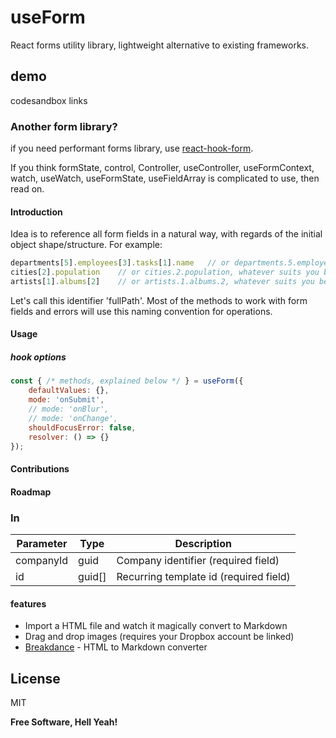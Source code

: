 # useForm
React forms utility library, lightweight alternative to existing frameworks.

## demo
codesandbox links

### Another form library?
if you need performant forms library, use [react-hook-form](https://react-hook-form.com/).

If you think formState, control, Controller, useController, useFormContext, watch, useWatch, useFormState, useFieldArray is complicated to use, then read on.

#### Introduction
Idea is to reference all form fields in a natural way, with regards of the initial object shape/structure. For example:

```js
departments[5].employees[3].tasks[1].name	// or departments.5.employees.3.tasks.1.name, whatever suits you better
cities[2].population	// or cities.2.population, whatever suits you better
artists[1].albums[2]	// or artists.1.albums.2, whatever suits you better
```

Let's call this identifier 'fullPath'. Most of the methods to work with form fields and errors will use this naming convention for operations.

#### Usage
##### hook options
```js
const { /* methods, explained below */ } = useForm({
	defaultValues: {},
	mode: 'onSubmit',
	// mode: 'onBlur',
	// mode: 'onChange',
	shouldFocusError: false,
	resolver: () => {}
});
```




#### Contributions
#### Roadmap

### In

**Parameter**   | **Type**      | **Description**
--------------- | ------------- | --------------------------------------------------------------
companyId       | guid          | Company identifier (required field)
id              | guid[]        | Recurring template id (required field)

#### features
- Import a HTML file and watch it magically convert to Markdown
- Drag and drop images (requires your Dropbox account be linked)
- [Breakdance](https://breakdance.github.io/breakdance/) - HTML to Markdown converter

## License

MIT

**Free Software, Hell Yeah!**